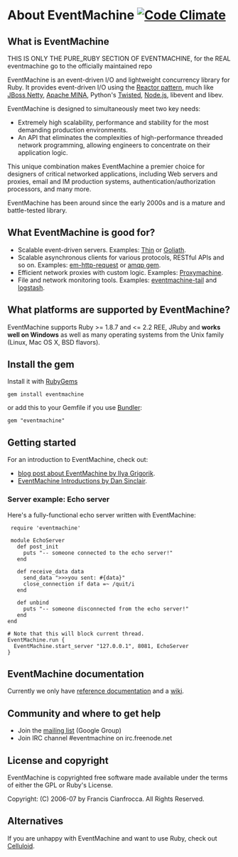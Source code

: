 # About EventMachine  [![Code Climate](https://codeclimate.com/github/eventmachine/eventmachine.svg)](https://codeclimate.com/github/eventmachine/eventmachine)


## What is EventMachine ##

THIS IS ONLY THE PURE_RUBY SECTION OF EVENTMACHINE, for the REAL eventmachine go to the officially maintained repo

EventMachine is an event-driven I/O and lightweight concurrency library for Ruby.
It provides event-driven I/O using the [Reactor pattern](http://en.wikipedia.org/wiki/Reactor_pattern),
much like [JBoss Netty](http://www.jboss.org/netty), [Apache MINA](http://mina.apache.org/),
Python's [Twisted](http://twistedmatrix.com), [Node.js](http://nodejs.org), libevent and libev.

EventMachine is designed to simultaneously meet two key needs:

 * Extremely high scalability, performance and stability for the most demanding production environments.
 * An API that eliminates the complexities of high-performance threaded network programming,
   allowing engineers to concentrate on their application logic.

This unique combination makes EventMachine a premier choice for designers of critical networked
applications, including Web servers and proxies, email and IM production systems, authentication/authorization
processors, and many more.

EventMachine has been around since the early 2000s and is a mature and battle-tested library.


## What EventMachine is good for? ##

 * Scalable event-driven servers. Examples: [Thin](http://code.macournoyer.com/thin/) or [Goliath](https://github.com/postrank-labs/goliath/).
 * Scalable asynchronous clients for various protocols, RESTful APIs and so on. Examples: [em-http-request](https://github.com/igrigorik/em-http-request) or [amqp gem](https://github.com/ruby-amqp/amqp).
 * Efficient network proxies with custom logic. Examples: [Proxymachine](https://github.com/mojombo/proxymachine/).
 * File and network monitoring tools. Examples: [eventmachine-tail](https://github.com/jordansissel/eventmachine-tail) and [logstash](https://github.com/logstash/logstash).



## What platforms are supported by EventMachine? ##

EventMachine supports Ruby >= 1.8.7 and <= 2.2 REE, JRuby and **works well on Windows** as well
as many operating systems from the Unix family (Linux, Mac OS X, BSD flavors).



## Install the gem ##

Install it with [RubyGems](https://rubygems.org/)

    gem install eventmachine

or add this to your Gemfile if you use [Bundler](http://gembundler.com/):

    gem "eventmachine"



## Getting started ##

For an introduction to EventMachine, check out:

 * [blog post about EventMachine by Ilya Grigorik](http://www.igvita.com/2008/05/27/ruby-eventmachine-the-speed-demon/).
 * [EventMachine Introductions by Dan Sinclair](http://everburning.com/news/eventmachine-introductions/).


### Server example: Echo server ###

Here's a fully-functional echo server written with EventMachine:

     require 'eventmachine'

     module EchoServer
       def post_init
         puts "-- someone connected to the echo server!"
       end

       def receive_data data
         send_data ">>>you sent: #{data}"
         close_connection if data =~ /quit/i
       end

       def unbind
         puts "-- someone disconnected from the echo server!"
       end
    end

    # Note that this will block current thread.
    EventMachine.run {
      EventMachine.start_server "127.0.0.1", 8081, EchoServer
    }


## EventMachine documentation ##

Currently we only have [reference documentation](http://rdoc.info/github/eventmachine/eventmachine/frames) and a [wiki](https://github.com/eventmachine/eventmachine/wiki).


## Community and where to get help ##

 * Join the [mailing list](http://groups.google.com/group/eventmachine) (Google Group)
 * Join IRC channel #eventmachine on irc.freenode.net


## License and copyright ##

EventMachine is copyrighted free software made available under the terms
of either the GPL or Ruby's License.

Copyright: (C) 2006-07 by Francis Cianfrocca. All Rights Reserved.


## Alternatives ##

If you are unhappy with EventMachine and want to use Ruby, check out [Celluloid](https://celluloid.io/).
